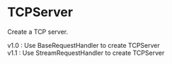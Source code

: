 # TCPServer
Create a TCP server.

v1.0 : Use BaseRequestHandler to create TCPServer  
v1.1 : Use StreamRequestHandler to create TCPServer  
